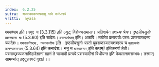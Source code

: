 ```yaml
---
index:  6.2.25
sutra:  श्रज्यावमकन्पापवत्मु भावे कर्मधारये
vritti:  nyasa
---
```


`गमनश्रेष्ठम्` इति। `ल्युट् च` (3.3.115) इति ल्युट्; विशेषणसमासः। अतिशयेन प्रशस्यः श्रेयः। दृष्ठन्नीयसुनोः `प्रशस्यस्य श्रः` (5.3.60) इति श्रादेशः। `वचनज्येष्ठम्` इति। अत्रापि। तयोरेव प्रत्यययोः परतः प्रशस्यशब्दस्य ज्यादेशः। `गमनकनिष्ठम्, गमनकनीयः` इति। इष्ठन्नीयसुनोः परतो युवशब्दस्याल्यशब्दस्य च `युवाल्पयोः कनन्यतरस्याम्` (5.3.64) इति कनादेशः। ननु च `श्रज्यकनाम्` इति कथम्? इतिकरणो हेतौ। यस्माच्छ्रज्यकनामिहादेशानां ग्रहणं ते चाजादौ प्रत्यये प्रशस्यादीनां विधीयन्त इति केवलानामसम्भवः। तस्मात् सामर्थ्यात् तद्वदुत्तरपदं गृह्यते।।

